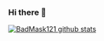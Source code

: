 ### Hi there 👋

<!--
**BadMask121/BadMask121** is a ✨ _special_ ✨ repository because its `README.md` (this file) appears on your GitHub profile.

Here are some ideas to get you started:

- 🔭 I’m currently working on ...
- 🌱 I’m currently learning ...
- 👯 I’m looking to collaborate on ...
- 🤔 I’m looking for help with ...
- 💬 Ask me about ...
- 📫 How to reach me: ...
- 😄 Pronouns: ...
- ⚡ Fun fact: ...
-->

[![BadMask121 github stats](https://github-readme-stats.vercel.app/api?username=BadMask121)](https://github.com/anuraghazra/github-readme-stats)
